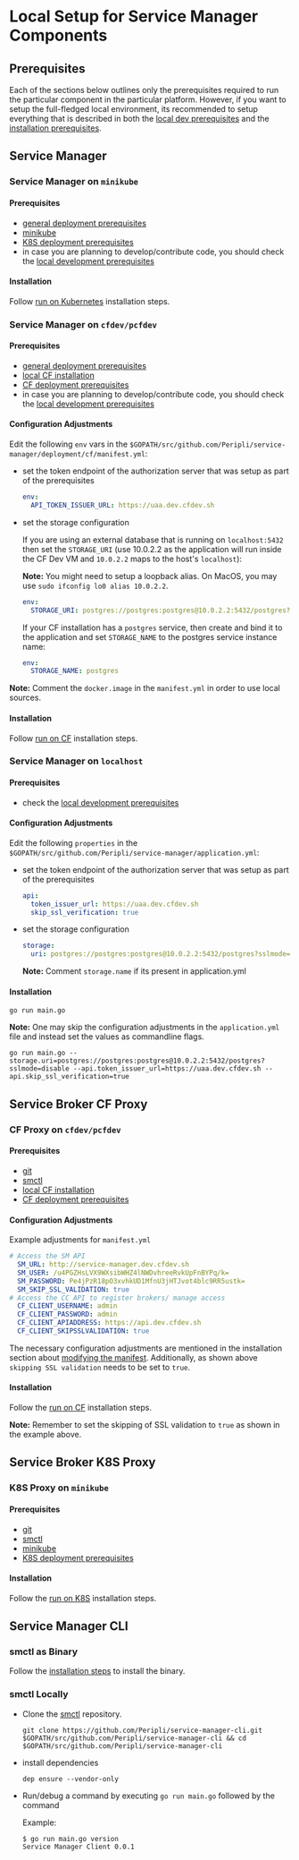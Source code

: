 # Local Setup for Service Manager Components

## Prerequisites

Each of the sections below outlines only the prerequisites required to run the particular component in the particular platform. However, if you want to setup the full-fledged local environment, its recommended to setup everything that is described in both the [local dev prerequisites](develop-prerequisites.md) and the [installation prerequisites](install-prerequisites.md).

## Service Manager

### Service Manager on `minikube`

#### Prerequisites

* [general deployment prerequisites](./install-prerequisites.md#general-deployment-prerequisites)
* [minikube](./develop-prerequisites.md#minikube)
* [K8S deployment prerequisites](./install-prerequisites.md#kubernetes-deployment-prerequisites)
* in case you are planning to develop/contribute code, you should check the [local development prerequisites](./develop-prerequisites#local-development-prerequisites)

#### Installation 

Follow [run on Kubernetes](./../install/sm.md#run-on-Kubernertes) installation steps.

### Service Manager on `cfdev/pcfdev`

#### Prerequisites

* [general deployment prerequisites](./install-prerequisites.md#general-deployment-prerequisites)
* [local CF installation](./develop-prerequisites.md#local-cf-setup)
* [CF deployment prerequisites](./install-prerequisites.md#cloud-foundry-deployment-prerequisites)
* in case you are planning to develop/contribute code, you should check the [local development prerequisites](./develop-prerequisites#local-development-prerequisites)
 
#### Configuration Adjustments

Edit the following `env` vars in the `$GOPATH/src/github.com/Peripli/service-manager/deployment/cf/manifest.yml`:

* set the token endpoint of the authorization server that was setup as part of the prerequisites

    ```yml
    env:
      API_TOKEN_ISSUER_URL: https://uaa.dev.cfdev.sh
    ```

* set the storage configuration

    If you are using an external database that is running on `localhost:5432` then set the `STORAGE_URI` (use 10.0.2.2 as the application will run inside the CF Dev VM and `10.0.2.2` maps to the host's `localhost`):

    **Note:** You might need to setup a loopback alias. On MacOS, you may use `sudo ifconfig lo0 alias 10.0.2.2`.

    ```yml
    env:
      STORAGE_URI: postgres://postgres:postgres@10.0.2.2:5432/postgres?sslmode=disable
    ```

    If your CF installation has a `postgres` service, then create and bind it to the application and set `STORAGE_NAME` to the postgres service instance name:

    ```yml
    env:
      STORAGE_NAME: postgres
    ```

**Note:** Comment the `docker.image` in the `manifest.yml` in order to use local sources.

#### Installation

Follow [run on CF](./../install/sm.md#run-on-CF) installation steps.

### Service Manager on `localhost`

#### Prerequisites

* check the [local development prerequisites](./develop-prerequisites.md#local-development-prerequisites) 

#### Configuration Adjustments

Edit the following `properties` in the `$GOPATH/src/github.com/Peripli/service-manager/application.yml`:

* set the token endpoint of the authorization server that was setup as part of the prerequisites

    ```yml
    api:
      token_issuer_url: https://uaa.dev.cfdev.sh
      skip_ssl_verification: true
    ```
* set the storage configuration

    ```yml
    storage:
      uri: postgres://postgres:postgres@10.0.2.2:5432/postgres?sslmode=disable
    ```

    **Note:** Comment `storage.name` if its present in application.yml


#### Installation

```console
go run main.go
```

**Note:** One may skip the configuration adjustments in the `application.yml` file and instead set the values as commandline flags.

```console
go run main.go --storage.uri=postgres://postgres:postgres@10.0.2.2:5432/postgres?sslmode=disable --api.token_issuer_url=https://uaa.dev.cfdev.sh --api.skip_ssl_verification=true
```

## Service Broker CF Proxy

### CF Proxy on `cfdev/pcfdev`

#### Prerequisites

 * [git](https://git-scm.com/)
 * [smctl](https://github.com/Peripli/service-manager-cli/blob/master/README.md)
 * [local CF installation](./develop-prerequisites.md#local-cf-setup)
 * [CF deployment prerequisites](./install-prerequisites.md#cloud-foundry-deployment-prerequisites)

#### Configuration Adjustments

Example adjustments for `manifest.yml`

```yml 
# Access the SM API
  SM_URL: http://service-manager.dev.cfdev.sh
  SM_USER: /u4PGZHsLVX9WXsibWHZ4lNWDvhreeRvkUpFnBYPq/k=
  SM_PASSWORD: Pe4jPzR18pO3xvhkUD1MfnU3jHTJvot4blc9RR5ustk=
  SM_SKIP_SSL_VALIDATION: true
# Access the CC API to register brokers/ manage access
  CF_CLIENT_USERNAME: admin
  CF_CLIENT_PASSWORD: admin
  CF_CLIENT_APIADDRESS: https://api.dev.cfdev.sh
  CF_CLIENT_SKIPSSLVALIDATION: true
```

The necessary configuration adjustments are mentioned in the installation section about [modifying the manifest](../install/cf-proxy.md#modify-manifest.yml). Additionally, as shown above `skipping SSL validation` needs to be set to `true`.

#### Installation

Follow the [run on CF](./../install/cf-proxy.md) installation steps.

**Note:** Remember to set the skipping of SSL validation to `true` as shown in the example above.

## Service Broker K8S Proxy

### K8S Proxy on `minikube`

#### Prerequisites

* [git](https://git-scm.com/)
* [smctl](https://github.com/Peripli/service-manager-cli/blob/master/README.md)
* [minikube](./develop-prerequisites.md#local-k8s-setup)
* [K8S deployment prerequisites](./install-prerequisites.md#kubernetes-deployment-prerequisites)

#### Installation

Follow the [run on K8S](./../install/k8s-proxy.md) installation steps.

## Service Manager CLI

### smctl as Binary

Follow the [installation steps](./../installation/cli.md) to install the binary.

### smctl Locally

* Clone the [smctl](https://github.com/Peripli/service-manager-cli) repository.

    ```console
    git clone https://github.com/Peripli/service-manager-cli.git $GOPATH/src/github.com/Peripli/service-manager-cli && cd $GOPATH/src/github.com/Peripli/service-manager-cli
    ```

* install dependencies

    ```console
    dep ensure --vendor-only
    ```

* Run/debug a command by executing `go run main.go` followed by the command

    Example:
    ```console
    $ go run main.go version
    Service Manager Client 0.0.1
    ```